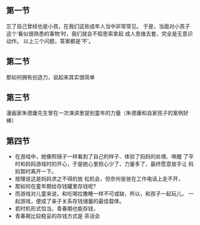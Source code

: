 ## 第一节
忘了自己曾经也是小孩，在我们这些成年人当中非常常见。
于是，当面对小孩子这个‘看似很熟悉的事物’时，我们就会不假思索拿起 成人思维去套，完全是无意识动作。
以上三个问题，答案都是‘不’。
## 第二节
那如何拥有创造力，说起来其实很简单 
## 第三节
漫画家朱德庸先生曾在一次演讲里提到童年的力量（朱德庸和自家孩子的案例好棒）
## 第四节
- 在游戏中，她像照镜子一样看到了自己的样子、体验了妈妈的处境、唤醒 了平时和妈妈游戏时的开心，于是她心里担心少了、力量多了，最终愿意放手让 妈妈暂时离开一下。
- 按理说这是妈妈求之不得的放 松机会，但奈何爸爸在工作电话上走不开，
- 那如何在童年期给存钱罐里存钱呢?
- 而游戏对儿童来说，和吃喝拉撒睡一样不可或缺，所以，和孩子一起玩儿， 一起游戏，便成了亲子关系存钱储蓄的最佳载体。
- 若时机形式恰当，青春期也能存钱，
- 青春期比较稳妥的存钱方式是 茶话会
